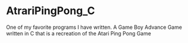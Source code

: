 # AtrariPingPong_C
One of my favorite programs I have written. A Game Boy Advance Game written in C that is a recreation of the Atari Ping Pong Game
